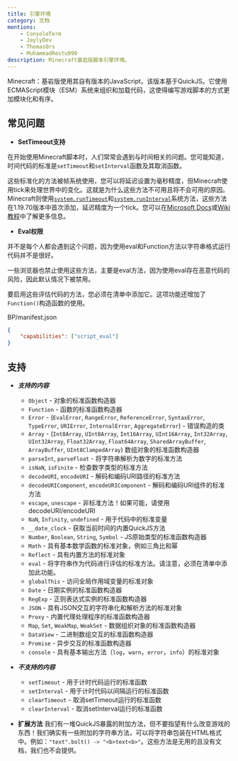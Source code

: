 ```yaml
---
title: 引擎环境
category: 文档
mentions:
    - ConsoleTerm
    - JaylyDev
    - ThomasOrs
    - MuhammadRestu999
description: Minecraft基岩版脚本引擎环境。
---
```


Minecraft：基岩版使用其自有版本的JavaScript，该版本基于QuickJS。它使用ECMAScript模块（ESM）系统来组织和加载代码，这使得编写游戏脚本的方式更加模块化和有序。

## 常见问题

-   **SetTimeout支持**

在开始使用Minecraft脚本时，人们常常会遇到与时间相关的问题。您可能知道，时间代码的标准是`setTimeout`和`setInterval`函数及其取消函数。

这些标准化的方法被帧系统使用，您可以将延迟设置为毫秒精度，但Minecraft使用tick来处理世界中的变化。这就是为什么这些方法不可用且将不会可用的原因。Minecraft则使用[`system.runTimeout`](https://learn.microsoft.com/en-us/minecraft/creator/scriptapi/minecraft/server/system#runtimeout)和[`system.runInterval`](https://learn.microsoft.com/en-us/minecraft/creator/scriptapi/minecraft/server/system#runinterval)系统方法，这些方法在1.19.70版本中首次添加，延迟精度为一个tick。您可以在[Microsoft Docs](https://learn.microsoft.com/en-us/minecraft/creator/scriptapi/minecraft/server/system)或[Wiki教程](/scripting/script-server#scheduling)中了解更多信息。

-   **Eval权限**

并不是每个人都会遇到这个问题，因为使用eval和Function方法以字符串格式运行代码并不是很好。

一些浏览器也禁止使用这些方法，主要是eval方法，因为使用eval存在恶意代码的风险，因此默认情况下被禁用。

要启用这些评估代码的方法，您必须在清单中添加它。这项功能还增加了`Function()`构造函数的使用。

<CodeHeader>BP/manifest.json</CodeHeader>

```json
{
    "capabilities": ["script_eval"]
}
```

## 支持

-   **_支持的内容_**

    -   `Object` - 对象的标准函数构造器
    -   `Function` - 函数的标准函数构造器
    -   `Error` - (`EvalError`, `RangeError`, `ReferenceError`, `SyntaxError`, `TypeError`, `URIError`, `InternalError`, `AggregateError`) - 错误构造的类
    -   `Array` - (`Int8Array`, `UInt8Array`, `Int16Array`, `UInt16Array`, `Int32Array`, `UInt32Array`, `Float32Array`, `Float64Array`, `SharedArrayBuffer`, `ArrayBuffer`, `UInt8ClampedArray`) 数组对象的标准函数构造器
    -   `parseInt`, `parseFloat` - 将字符串解析为数字的标准方法
    -   `isNaN`, `isFinite` - 检查数字类型的标准方法
    -   `decodeURI`, `encodeURI` - 解码和编码URI路径的标准方法
    -   `decodeURIComponent`, `encodeURIComponent` - 解码和编码URI组件的标准方法
    -   `escape`, `unescape` - 非标准方法！如果可能，请使用decodeURI/encodeURI
    -   `NaN`, `Infinity`, `undefined` - 用于代码中的标准变量
    -   `__date_clock` - 获取当前时间的内置QuickJS方法
    -   `Number`, `Boolean`, `String`, `Symbol` - JS原始类型的标准函数构造器
    -   `Math` - 具有基本数学函数的标准对象，例如三角比和幂
    -   `Reflect` - 具有内置方法的标准对象
    -   `eval` - 将字符串作为代码进行评估的标准方法。请注意，必须在清单中添加此功能。
    -   `globalThis` - 访问全局作用域变量的标准对象
    -   `Date` - 日期实例的标准函数构造器
    -   `RegExp` - 正则表达式实例的标准函数构造器
    -   `JSON` - 具有JSON交互的字符串化和解析方法的标准对象
    -   `Proxy` - 内置代理处理程序的标准函数构造器
    -   `Map`, `Set`, `WeakMap`, `WeakSet` - 数据组织对象的标准函数构造器
    -   `DataView` - 二进制数组交互的标准函数构造器
    -   `Promise` - 异步交互的标准函数构造器
    -   `console` - 具有基本输出方法（`log`，`warn`，`error`，`info`）的标准对象

-   **_不支持的内容_**

    -   `setTimeout` - 用于计时代码运行的标准函数
    -   `setInterval` - 用于计时代码以间隔运行的标准函数
    -   `clearTimeout` - 取消setTimeout运行的标准函数
    -   `clearInterval` - 取消setInterval运行的标准函数

-   **扩展方法**
    我们有一堆QuickJS暴露的附加方法，但不要指望有什么改变游戏的东西！我们确实有一些附加的字符串方法，可以将字符串包装在HTML格式中。例如：`"text".bolt() -> "<b>text<b>"`。这些方法是无用的且没有文档，我们也不会提供。